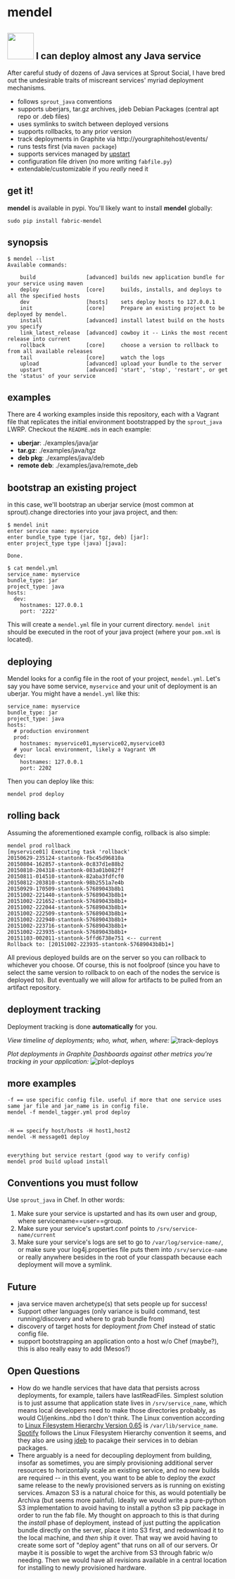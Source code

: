 mendel
============================

<img src="http://t2.gstatic.com/images?q=tbn:ANd9GcStFW16rQWHvY4hF1me2nO5K3KmMHPoHdS_MmrnhkEv1W1dAl3qrw" width="60px"> I can deploy almost any Java service
-------------------------------------

After careful study of dozens of Java services at Sprout Social, I have bred out the undesirable traits of miscreant services' myriad deployment mechanisms.

* follows `sprout_java` conventions
* supports uberjars, tar.gz archives, jdeb Debian Packages (central apt repo or .deb files)
* uses symlinks to switch between deployed versions
* supports rollbacks, to any prior version
* track deployments in Graphite via http://yourgraphitehost/events/
* runs tests first (via `maven package`)
* supports services managed by [upstart](http://upstart.ubuntu.com/)
* configuration file driven (no more writing `fabfile.py`)
* extendable/customizable if you *really* need it

get it!
-------
**mendel** is available in pypi. You'll likely want to install **mendel** globally:

```
sudo pip install fabric-mendel
```

synopsis
---------
```
$ mendel --list
Available commands:

    build                [advanced]	builds new application bundle for your service using maven
    deploy               [core]		builds, installs, and deploys to all the specified hosts
    dev                  [hosts] 	sets deploy hosts to 127.0.0.1
    init                 [core]		Prepare an existing project to be deployed by mendel.
    install              [advanced]	install latest build on the hosts you specify
    link_latest_release  [advanced]	cowboy it -- Links the most recent release into current
    rollback             [core]		choose a version to rollback to from all available releases
    tail                 [core]		watch the logs
    upload               [advanced]	upload your bundle to the server
    upstart              [advanced]	'start', 'stop', 'restart', or get the 'status' of your service
```

examples
--------

There are 4 working examples inside this repository, each with a Vagrant file that replicates the initial environment bootstrapped by the `sprout_java` LWRP. Checkout the `README.md`s in each example:

* **uberjar**: ./examples/java/jar
* **tar.gz**: ./examples/java/tgz
* **deb pkg**: ./examples/java/deb
* **remote deb**: ./examples/java/remote_deb

bootstrap an existing project
-------------------------------------

in this case, we'll bootstrap an uberjar service (most common at sprout).change directories into your java project, and then:

```
$ mendel init
enter service name: myservice
enter bundle_type type (jar, tgz, deb) [jar]:
enter project_type type (java) [java]:

Done.
```

```
$ cat mendel.yml
service_name: myservice
bundle_type: jar
project_type: java
hosts:
  dev:
    hostnames: 127.0.0.1
    port: '2222'
```

This will create a `mendel.yml` file in your current directory. `mendel init` should be executed in the root of your java project (where your `pom.xml` is located).

deploying
---------

Mendel looks for a config file in the root of your project, `mendel.yml`. Let's say you have some service, `myservice` and your unit of deployment is an uberjar. You might have a `mendel.yml` like this:

```
service_name: myservice
bundle_type: jar
project_type: java
hosts:
  # production environment
  prod:
    hostnames: myservice01,myservice02,myservice03
  # your local environment, likely a Vagrant VM
  dev:
    hostnames: 127.0.0.1
    port: 2202
```

Then you can deploy like this:

```
mendel prod deploy
```

rolling back
------------

Assuming the aforementioned example config, rollback is also simple:

```
mendel prod rollback
[myservice01] Executing task 'rollback'
20150629-235124-stantonk-fbc45d96810a
20150804-162857-stantonk-0c837d1e88b2
20150810-204318-stantonk-083a01b082ff
20150811-014510-stantonk-82aba3fdfcf0
20150812-203810-stantonk-98b2551a7e4b
20150929-170509-stantonk-57689043b8b1
20151002-221440-stantonk-57689043b8b1+
20151002-221652-stantonk-57689043b8b1+
20151002-222044-stantonk-57689043b8b1+
20151002-222509-stantonk-57689043b8b1+
20151002-222940-stantonk-57689043b8b1+
20151002-223716-stantonk-57689043b8b1+
20151002-223935-stantonk-57689043b8b1+
20151103-002011-stantonk-5ffd6738e751 <-- current
Rollback to: [20151002-223935-stantonk-57689043b8b1+]
```

All previous deployed builds are on the server so you can rollback to whichever you choose. Of course, this is not foolproof (since you have to select the same version to rollback to on each of the nodes the service is deployed to). But eventually we will allow for artifacts to be pulled from an artifact repository.

deployment tracking
-------------------
Deployment tracking is done **automatically** for you.

*View timeline of deployments; who, what, when, where:*
![track-deploys](docs/track-deploys.png)

*Plot deployments in Graphite Dashboards against other metrics you're tracking in your application:*
![plot-deploys](docs/plot-deploys.png)

more examples
--------
```
-f == use specific config file. useful if more that one service uses same jar file and jar_name is in config file.
mendel -f mendel_tagger.yml prod deploy


-H == specify host/hosts -H host1,host2
mendel -H message01 deploy


everything but service restart (good way to verify config)
mendel prod build upload install
```

Conventions you must follow
---------------------------
Use `sprout_java` in Chef. In other words:

1. Make sure your service is upstarted and has its own user and group, where servicename==user==group.
2. Make sure your service's upstart.conf points to
   `/srv/service-name/current`
3. Make sure your service's logs are set to go to `/var/log/service-name/`, or make sure your log4j.properties file puts them into `/srv/service-name` or really anywhere besides in the root of your classpath because each deployment will move a symlink.

Future
------

* java service maven archetype(s) that sets people up for success!
* Support other languages (only variance is build command, test running/discovery and where to grab bundle from)
* discovery of target hosts for deployment *from* Chef instead of static config file.
* support bootstrapping an application onto a host w/o Chef (maybe?), this is also really easy to add (Mesos?)

Open Questions
--------------
* How do we handle services that have data that persists across deployments, for example, tailers have lastReadFiles. Simplest solution is to just assume that application state lives in `/srv/service_name`, which means local developers need to make those directories probably, as would CI/jenkins..nbd tho I don't think. The Linux convention according to [Linux Filesystem Hierarchy Version 0.65](http://tldp.org/LDP/Linux-Filesystem-Hierarchy/html/Linux-Filesystem-Hierarchy.html) is `/var/lib/service_name`. [Spotify](https://github.com/spotify/helios/blob/master/src/deb/helios-master/postinst) follows the Linux Filesystem Hierarchy convention it seems, and they also are using [jdeb](https://github.com/tcurdt/jdeb) to pacakge their services in to debian packages.
* There arguably is a need for decoupling deployment from building, insofar as sometimes, you are simply provisioning additional server resources to horizontally scale an existing service, and no new builds are required -- in this event, you want to be able to deploy the *exact* same release to the newly provisioned servers as is running on existing services. Amazon S3 is a natural choice for this, as would potentially be Archiva (but seems more painful). Ideally we would write a pure-python S3 implementation to avoid having to install a python s3 pip package in order to run the fab file. My thought on approach to this is that during the *install* phase of deployment, instead of just putting the application bundle directly on the server, place it into S3 first, and redownload it to the local machine, and *then* ship it over. That way we avoid having to create some sort of "deploy agent" that runs on all of our servers. Or maybe it is possible to wget the archive from S3 through fabric w/o needing. Then we would have all revisions available in a central location for installing to newly provisioned hardware.

